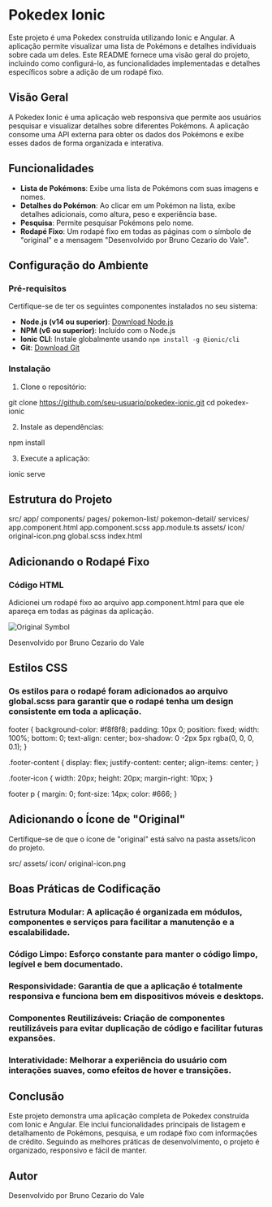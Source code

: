 # Pokedex Ionic

Este projeto é uma Pokedex construída utilizando Ionic e Angular. A aplicação permite visualizar uma lista de Pokémons e detalhes individuais sobre cada um deles. Este README fornece uma visão geral do projeto, incluindo como configurá-lo, as funcionalidades implementadas e detalhes específicos sobre a adição de um rodapé fixo.

## Visão Geral

A Pokedex Ionic é uma aplicação web responsiva que permite aos usuários pesquisar e visualizar detalhes sobre diferentes Pokémons. A aplicação consome uma API externa para obter os dados dos Pokémons e exibe esses dados de forma organizada e interativa.

## Funcionalidades

- **Lista de Pokémons**: Exibe uma lista de Pokémons com suas imagens e nomes.
- **Detalhes do Pokémon**: Ao clicar em um Pokémon na lista, exibe detalhes adicionais, como altura, peso e experiência base.
- **Pesquisa**: Permite pesquisar Pokémons pelo nome.
- **Rodapé Fixo**: Um rodapé fixo em todas as páginas com o símbolo de "original" e a mensagem "Desenvolvido por Bruno Cezario do Vale".

## Configuração do Ambiente

### Pré-requisitos

Certifique-se de ter os seguintes componentes instalados no seu sistema:

- **Node.js (v14 ou superior)**: [Download Node.js](https://nodejs.org/)
- **NPM (v6 ou superior)**: Incluído com o Node.js
- **Ionic CLI**: Instale globalmente usando `npm install -g @ionic/cli`
- **Git**: [Download Git](https://git-scm.com/)

### Instalação

1. Clone o repositório:

git clone https://github.com/seu-usuario/pokedex-ionic.git
cd pokedex-ionic

2. Instale as dependências:

npm install

3. Execute a aplicação:

ionic serve

## Estrutura do Projeto

src/
  app/
    components/
    pages/
      pokemon-list/
      pokemon-detail/
    services/
    app.component.html
    app.component.scss
    app.module.ts
  assets/
    icon/
      original-icon.png
  global.scss
  index.html

## Adicionando o Rodapé Fixo
### Código HTML
Adicionei um rodapé fixo ao arquivo app.component.html para que ele apareça em todas as páginas da aplicação.

<ion-app>
  <ion-router-outlet></ion-router-outlet>
  <footer>
    <div class="footer-content">
      <img src="assets/icon/original-icon.png" alt="Original Symbol" class="footer-icon">
      <p>Desenvolvido por Bruno Cezario do Vale</p>
    </div>
  </footer>
</ion-app>

## Estilos CSS
### Os estilos para o rodapé foram adicionados ao arquivo global.scss para garantir que o rodapé tenha um design consistente em toda a aplicação.

footer {
  background-color: #f8f8f8;
  padding: 10px 0;
  position: fixed;
  width: 100%;
  bottom: 0;
  text-align: center;
  box-shadow: 0 -2px 5px rgba(0, 0, 0, 0.1);
}

.footer-content {
  display: flex;
  justify-content: center;
  align-items: center;
}

.footer-icon {
  width: 20px;
  height: 20px;
  margin-right: 10px;
}

footer p {
  margin: 0;
  font-size: 14px;
  color: #666;
}

## Adicionando o Ícone de "Original"
Certifique-se de que o ícone de "original" está salvo na pasta assets/icon do projeto.

src/
  assets/
    icon/
      original-icon.png
      
## Boas Práticas de Codificação
### Estrutura Modular: A aplicação é organizada em módulos, componentes e serviços para facilitar a manutenção e a escalabilidade.
### Código Limpo: Esforço constante para manter o código limpo, legível e bem documentado.
### Responsividade: Garantia de que a aplicação é totalmente responsiva e funciona bem em dispositivos móveis e desktops.
### Componentes Reutilizáveis: Criação de componentes reutilizáveis para evitar duplicação de código e facilitar futuras expansões.
### Interatividade: Melhorar a experiência do usuário com interações suaves, como efeitos de hover e transições.

## Conclusão
Este projeto demonstra uma aplicação completa de Pokedex construída com Ionic e Angular. Ele inclui funcionalidades principais de listagem e detalhamento de Pokémons, pesquisa, e um rodapé fixo com informações de crédito. Seguindo as melhores práticas de desenvolvimento, o projeto é organizado, responsivo e fácil de manter.

## Autor
Desenvolvido por Bruno Cezario do Vale